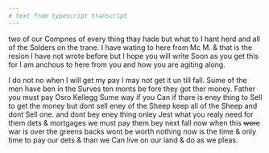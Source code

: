 ```yaml
---
# text from typescript transcript
---
```

two of our Compnes of every thing thay hade but what to I hant herd and all of the Solders on the trane. I have wating to here from Mc M. & that is the resion I have not wrote before but I hope you will write Soon as you get this for I am anchous to here from you and how you are agiting along. 

I do not no when I will get my pay I may not get it un till fall. Sume of the men have ben in the Surves ten monts be fore they got ther money. Father you must pay Osro Kellegg Sume way if you Can if thare is eney thing to Sell to get the money but dont sell eney of the Sheep keep all of the Sheep and dont Sell one. and dont bey eney thing onley Jest what you realy need for them dets & mortgages we must pay them bey next fall now when this ~~wore~~ war is over the greens backs wont be worth nothing  now is the time & only time to pay our dets & than we Can live on our land & do as we pleas.